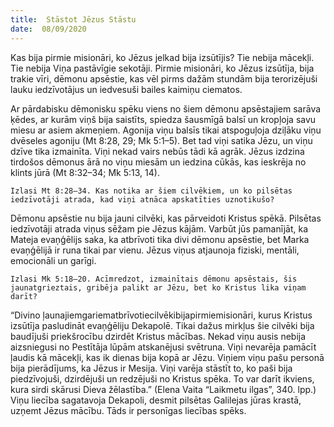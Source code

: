 ```yaml
---
title:  Stāstot Jēzus Stāstu
date:  08/09/2020
---
```


Kas bija pirmie misionāri, ko Jēzus jelkad bija izsūtījis? Tie nebija mācekļi. Tie nebija Viņa pastāvīgie sekotāji. Pirmie misionāri, ko Jēzus izsūtīja, bija trakie vīri, dēmonu apsēstie, kas vēl pirms dažām stundām bija terorizējuši lauku iedzīvotājus un iedvesuši bailes kaimiņu ciematos.

Ar pārdabisku dēmonisku spēku viens no šiem dēmonu apsēstajiem sarāva ķēdes, ar kurām viņš bija saistīts, spiedza šausmīgā balsī un kropļoja savu miesu ar asiem akmeņiem. Agonija viņu balsīs tikai atspoguļoja dziļāku viņu dvēseles agoniju (Mt 8:28, 29; Mk 5:1–5). Bet tad viņi satika Jēzu, un viņu dzīve tika izmainīta. Viņi nekad vairs nebūs tādi kā agrāk. Jēzus izdzina tirdošos dēmonus ārā no viņu miesām un iedzina cūkās, kas ieskrēja no klints jūrā (Mt 8:32–34; Mk 5:13, 14).

`Izlasi Mt 8:28–34. Kas notika ar šiem cilvēkiem, un ko pilsētas iedzīvotāji atrada, kad viņi atnāca apskatīties uznotikušo?`

Dēmonu apsēstie nu bija jauni cilvēki, kas pārveidoti Kristus spēkā. Pilsētas iedzīvotāji atrada viņus sēžam pie Jēzus kājām. Varbūt jūs pamanījāt, ka Mateja evaņģēlijs saka, ka atbrīvoti tika divi dēmonu apsēstie, bet Marka evaņģēlijā ir runa tikai par vienu. Jēzus viņus atjaunoja fiziski, mentāli, emocionāli un garīgi.

`Izlasi Mk 5:18–20. Acīmredzot, izmainītais dēmonu apsēstais, šis jaunatgrieztais, gribēja palikt ar Jēzu, bet ko Kristus lika viņam darīt?`

“Divino ļaunajiemgariematbrīvotiecilvēkibijapirmiemisionāri, kurus Kristus izsūtīja pasludināt evaņģēliju Dekapolē. Tikai dažus mirkļus šie cilvēki bija baudījuši priekšrocību dzirdēt Kristus mācības. Nekad viņu ausis nebija aizsniegusi no Pestītāja lūpām atskanējusi svētruna. Viņi nevarēja pamācīt ļaudis kā mācekļi, kas ik dienas bija kopā ar Jēzu. Viņiem viņu pašu personā bija pierādījums, ka Jēzus ir Mesija. Viņi varēja stāstīt to, ko paši bija piedzīvojuši, dzirdējuši un redzējuši no Kristus spēka. To var darīt ikviens, kura sirdi skārusi Dieva žēlastība.” (Elena Vaita “Laikmetu ilgas”, 340. lpp.) Viņu liecība sagatavoja Dekapoli, desmit pilsētas Galilejas jūras krastā, uzņemt Jēzus mācību. Tāds ir personīgas liecības spēks.